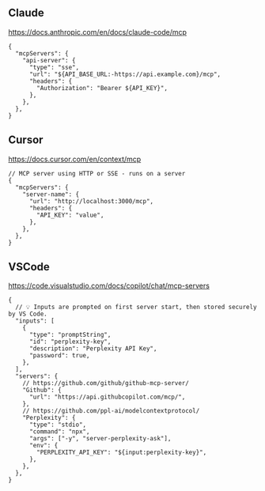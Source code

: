 ## Claude

<https://docs.anthropic.com/en/docs/claude-code/mcp>

```jsonc
{
  "mcpServers": {
    "api-server": {
      "type": "sse",
      "url": "${API_BASE_URL:-https://api.example.com}/mcp",
      "headers": {
        "Authorization": "Bearer ${API_KEY}",
      },
    },
  },
}
```

## Cursor

<https://docs.cursor.com/en/context/mcp>

```jsonc
// MCP server using HTTP or SSE - runs on a server
{
  "mcpServers": {
    "server-name": {
      "url": "http://localhost:3000/mcp",
      "headers": {
        "API_KEY": "value",
      },
    },
  },
}
```

## VSCode

<https://code.visualstudio.com/docs/copilot/chat/mcp-servers>

```jsonc
{
  // 💡 Inputs are prompted on first server start, then stored securely by VS Code.
  "inputs": [
    {
      "type": "promptString",
      "id": "perplexity-key",
      "description": "Perplexity API Key",
      "password": true,
    },
  ],
  "servers": {
    // https://github.com/github/github-mcp-server/
    "Github": {
      "url": "https://api.githubcopilot.com/mcp/",
    },
    // https://github.com/ppl-ai/modelcontextprotocol/
    "Perplexity": {
      "type": "stdio",
      "command": "npx",
      "args": ["-y", "server-perplexity-ask"],
      "env": {
        "PERPLEXITY_API_KEY": "${input:perplexity-key}",
      },
    },
  },
}
```
